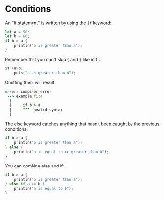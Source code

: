 # Conditions

An "if statement" is written by using the `if` keyword:

```rust
let a = 50;
let b = 60;
if b > a {
    println("b is greater than a");
}
```

Remember that you can't skip `{` and `}` like in C:

```c
if (a>b)
    puts("a is greater than b");
```

Omitting them will result:

```ruby
error: compiler error
 --> example.fi:4
  |
  |     if b > a
  |     ^^^ invalid syntax
  |
```

The else keyword catches anything that hasn't been caught by the previous conditions.

```rust
if b > a {
    println("b is greater than a");
} else {
    println("a is equal to or greater than b");
}
```

You can combine else and if:

```rust
if b > a {
    println("b is greater than a");
} else if a == b {
    println("a is equal to b");
}
```
